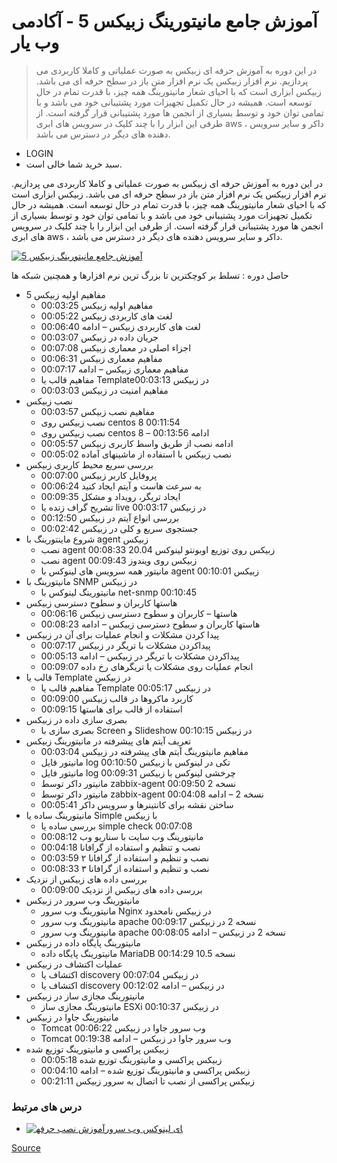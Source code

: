 # آموزش جامع مانیتورینگ زبیکس 5 - آکادمی وب یار

> در این دوره به آموزش حرفه ای زبیکس به صورت عملیاتی و کاملا کاربردی می پردازیم. نرم افزار زبیکس یک نرم افزار متن باز در سطح حرفه ای می باشد. زبیکس ابزاری است که با احیای شعار مانیتورینگ همه چیز، با قدرت تمام در حال توسعه است. همیشه در حال تکمیل تجهیزات مورد پشتیبانی خود می باشد و با تمامی توان خود و توسط بسیاری از انجمن ها مورد پشتیبانی قرار گرفته است. از طرفی این ابزار را با چند کلیک در سرویس های ابری aws ، داکر و سایر سرویس دهنده های دیگر در دسترس می باشد.

*   [](#login)LOGIN
*   سبد خرید شما خالی است.
    

در این دوره به آموزش حرفه ای زبیکس به صورت عملیاتی و کاملا کاربردی می پردازیم. نرم افزار زبیکس یک نرم افزار متن باز در سطح حرفه ای می باشد. زبیکس ابزاری است که با احیای شعار مانیتورینگ همه چیز، با قدرت تمام در حال توسعه است. همیشه در حال تکمیل تجهیزات مورد پشتیبانی خود می باشد و با تمامی توان خود و توسط بسیاری از انجمن ها مورد پشتیبانی قرار گرفته است. از طرفی این ابزار را با چند کلیک در سرویس های ابری aws ، داکر و سایر سرویس دهنده های دیگر در دسترس می باشد.

[![آموزش جامع مانیتورینگ زبیکس 5](https://academy.webyar.co/wp-content/uploads/2021/11/CourseFirsPage.png)](https://academy.webyar.co/course/%d8%a2%d9%85%d9%88%d8%b2%d8%b4-%d8%ac%d8%a7%d9%85%d8%b9-%d9%85%d8%a7%d9%86%db%8c%d8%aa%d9%88%d8%b1%db%8c%d9%86%da%af-%d8%b2%d8%a8%db%8c%da%a9%d8%b3-5/)

حاصل دوره : تسلط بر کوچکترین تا بزرگ ترین نرم افزارها و همچنین شبکه ها

*   مفاهیم اولیه زبیکس 5
    *   مفاهیم اولیه زبیکس 00:03:25
    *   لغت های کاربردی زبیکس 00:05:22
    *   لغت های کاربردی زبیکس – ادامه 00:06:40
    *   جریان داده در زبیکس 00:03:07
    *   اجزاء اصلی در معماری زبیکس 00:07:08
    *   مفاهیم معماری زبیکس 00:06:31
    *   مفاهیم معماری زبیکس – ادامه 00:07:17
    *   مفاهیم قالب یا Templateدر زبیکس 00:03:13
    *   مفاهیم امنیت در زبیکس 00:03:03
*   نصب زبیکس
    *   مفاهیم نصب زبیکس 00:03:57
    *   نصب زبیکس روی centos 8 00:11:54
    *   نصب زبیکس روی centos 8 – ادامه 00:13:56
    *   ادامه نصب از طریق واسط کاربری زبیکس 00:05:57
    *   نصب زبیکس با استفاده از ماشینهای آماده 00:05:02
*   بررسی سریع محیط کاربری زبیکس
    *   پروفایل کاربر زبیکس 00:07:00
    *   به سرعت هاست و آیتم ایجاد کنید 00:06:24
    *   ایجاد تریگر، رویداد و مشکل 00:09:35
    *   تشریح گراف زنده یا live در زبیکس 00:03:17
    *   بررسی انواع آیتم در زبیکس 00:12:50
    *   جستجوی سریع و کلی در زبیکس 00:02:42
*   شروع ماینتورینگ با agent زبیکس
    *   نصب agent زبیکس روی توزیع اوبونتو لینوکس 20.04 00:08:33
    *   نصب agent زبیکس روی ویندوز 00:09:43
    *   مانیتور همه سرویس های لینوکس با agent زبیکس 00:10:01
*   مانیتورینگ با SNMP در زبیکس
    *   مانیتورینگ لینوکس با net-snmp 00:10:45
*   هاستها کاربران و سطوح دسترسی زبیکس
    *   هاستها – کاربران و سطوح دسترسی زبیکس 00:06:16
    *   هاستها کاربران و سطوح دسترسی زبیکس – ادامه 00:08:23
*   پیدا کردن مشکلات و انجام عملیات برای آن در زبیکس
    *   پیداکردن مشکلات با تریگر در زبیکس 00:07:17
    *   پیداکردن مشکلات با تریگر در زبیکس – ادامه 00:05:13
    *   انجام عملیات روی مشکلات یا تریگرهای رخ داده 00:09:07
*   قالب یا Template در زبیکس
    *   مفاهیم قالب یا Template در زبیکس 00:05:17
    *   کاربرد ماکروها در قالب زبیکس 00:09:00
    *   استفاده از قالب برای هاستها 00:09:15
*   بصری سازی داده در زبیکس
    *   بصری سازی با Screen و Slideshow در زبیکس 00:10:15
*   تعریف آیتم های پیشرفته در مانیتورینگ زبیکس
    *   مفاهیم مانیتورینگ آیتم های پیشرفته در زبیکس 00:03:04
    *   مانیتور فایل log تکی در لینوکس با زبیکس 00:10:50
    *   مانیتور فایل log چرخشی لینوکس با زبیکس 00:09:31
    *   مانیتور داکر توسط zabbix-agent نسخه 2 00:09:50
    *   مانیتور داکر توسط zabbix-agent نسخه 2 – ادامه 00:04:08
    *   ساختن نقشه برای کانتینرها و سرویس داکر 00:05:41
*   مانیتورینگ ساده یا Simple با زبیکس
    *   بررسی ساده یا simple check 00:07:08
    *   مانیتورینگ وب سایت با سناریو وب 00:08:12
    *   نصب و تنظیم و استفاده از گرافانا 00:04:18
    *   نصب و تنظیم و استفاده از گرافانا ۲ 00:03:59
    *   نصب و تنظیم و استفاده از گرافانا ۳ 00:08:33
*   بررسی داده های زبیکس از نزدیک
    *   بررسی داده های زبیکس از نزدیک 00:09:00
*   مانیتورینگ وب سرور در زبیکس
    *   مانیتورینگ وب سرور Nginx در زبیکس نامحدود
    *   مانیتورینگ وب سرور apache نسخه 2 در زبیکس 00:09:17
    *   مانیتورینگ وب سرور apache نسخه 2 در زبیکس – ادامه 00:08:05
*   مانیتورینگ پایگاه داده در زبیکس
    *   مانیتورینگ پایگاه داده MariaDB نسخه 10.5 00:14:29
*   عملیات اکتشاف در زبیکس
    *   اکتشاف یا discovery در زبیکس 00:07:04
    *   اکتشاف یا discovery در زبیکس – ادامه 00:12:02
*   مانیتورینگ مجازی ساز در زبیکس
    *   مانیتورینگ مجازی ساز ESXi در زبیکس 00:10:37
*   مانیتورینگ جاوا در زبیکس
    *   Tomcat وب سرور جاوا در زبیکس 00:06:22
    *   Tomcat وب سرور جاوا در زبیکس – ادامه 00:19:38
*   زبیکس پراکسی و مانیتورینگ توزیع شده
    *   زبیکس پراکسی و مانیتورینگ توزیع شده 00:05:18
    *   زبیکس پراکسی و مانیتورینگ توزیع شده – ادامه 00:04:10
    *   زبیکس پراکسی از نصب تا اتصال به سرور زبیکس 00:21:11

### درس های مرتبط

*   [![آموزش نصب حرفه‎ای لینوکس وب سرور](https://academy.webyar.co/wp-content/uploads/2021/11/CourseFirsPageLAMP-webyar.png)](https://academy.webyar.co/wp-content/uploads/2021/11/000-introduction-mastering-webserver-webyar.co_.mp4)


[Source](https://academy.webyar.co/course/%d8%a2%d9%85%d9%88%d8%b2%d8%b4-%d8%ac%d8%a7%d9%85%d8%b9-%d9%85%d8%a7%d9%86%db%8c%d8%aa%d9%88%d8%b1%db%8c%d9%86%da%af-%d8%b2%d8%a8%db%8c%da%a9%d8%b3-5/)